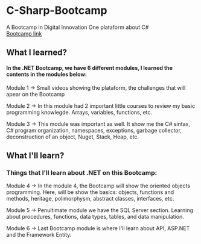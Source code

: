 # C-Sharp-Bootcamp
A Bootcamp in Digital Innovation One plataform about C# <br>
<a href=https://web.dio.me/track/35a4e967-50e1-4140-a858-a6c8f63904c4>Bootcamp link</a>

<h2>What I learned? </h2> 

<h4>In the .NET Bootcamp, we have 6 different modules, I learned the contents in the modules below:</h4>
<p>Module 1 -> Small videos showing the plataform, the challenges that will apear on the Bootcamp</p>
<p>Module 2 -> In this module had 2 important little courses to review my basic programming knowlegde. Arrays, variables, functions, etc. </p>
<p>Module 3 -> This module was important as well. It show me the C# sintax, C# program organization, namespaces, exceptions, garbage collector, deconstruction of an object, Nuget, Stack, Heap, etc. </p>

<h2>What I'll learn? </h2> 
<h3>Things that I'll learn about .NET on this Bootcamp:</h3>

<p>Module 4 -> In the module 4, the Bootcamp will show the oriented objects programming. Here, will be show the basics: objects, functions and methods, heritage, polimorphysm, abstract classes, interfaces, etc. </p>
<p>Module 5 -> Penultimate module we have the SQL Server section. Learning about procedures, functions, data types, tables, and data manipulation.</p>
<p>Module 6 -> Last Bootcamp module is where I'll learn about API, ASP.NET and the Framework Entity.</p>
